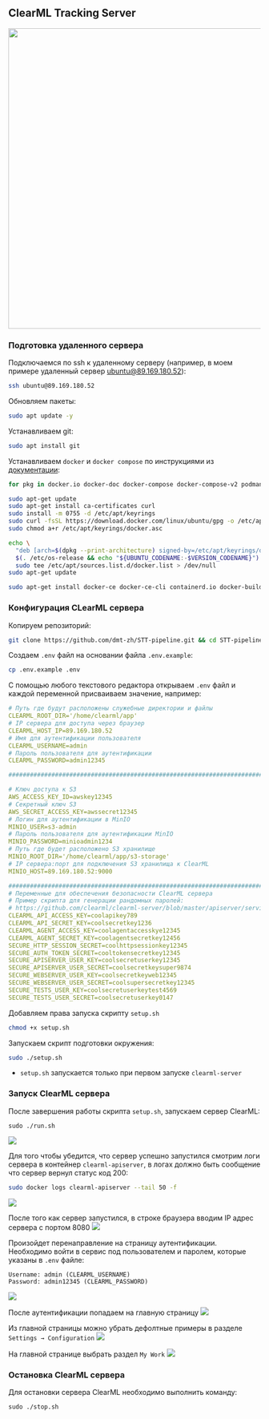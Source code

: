 ## ClearML Tracking Server

<img src="https://github.com/dmt-zh/STT-pipeline/blob/main/static/clearml-server.jpg" width="600" height="600"/>


### Подготовка удаленного сервера

Подключаемся по ssh к удаленному серверу (например, в моем примере удаленный сервер ubuntu@89.169.180.52):
```sh
ssh ubuntu@89.169.180.52
```

Обновляем пакеты:
```sh
sudo apt update -y
```

Устанавливаем git:
```sh
sudo apt install git
```

Устанавливаем `docker` и `docker compose` по инструкциями из [документации](https://docs.docker.com/engine/install/ubuntu/#uninstall-old-versions):
```sh
for pkg in docker.io docker-doc docker-compose docker-compose-v2 podman-docker containerd runc; do sudo apt-get remove $pkg; done
```

```sh
sudo apt-get update
sudo apt-get install ca-certificates curl
sudo install -m 0755 -d /etc/apt/keyrings
sudo curl -fsSL https://download.docker.com/linux/ubuntu/gpg -o /etc/apt/keyrings/docker.asc
sudo chmod a+r /etc/apt/keyrings/docker.asc
```

```sh
echo \
  "deb [arch=$(dpkg --print-architecture) signed-by=/etc/apt/keyrings/docker.asc] https://download.docker.com/linux/ubuntu \
  $(. /etc/os-release && echo "${UBUNTU_CODENAME:-$VERSION_CODENAME}") stable" | \
  sudo tee /etc/apt/sources.list.d/docker.list > /dev/null
sudo apt-get update
```

```sh
sudo apt-get install docker-ce docker-ce-cli containerd.io docker-buildx-plugin docker-compose-plugin
```


### Конфигурация CLearML сервера

Копируем репозиторий:
```sh
git clone https://github.com/dmt-zh/STT-pipeline.git && cd STT-pipeline/server
```

Создаем `.env` файл на основании файла `.env.example`:
```sh
cp .env.example .env
```

С помощью любого текстового редактора открываем `.env` файл и каждой переменной присваиваем значение, например:
```yml
# Путь где будут расположены служебные директории и файлы
CLEARML_ROOT_DIR='/home/clearml/app'
# IP сервера для доступа через браузер
CLEARML_HOST_IP=89.169.180.52
# Имя для аутентификации пользователя
CLEARML_USERNAME=admin
# Пароль пользователя для аутентификации
CLEARML_PASSWORD=admin12345

###############################################################################

# Ключ доступа к S3
AWS_ACCESS_KEY_ID=awskey12345
# Секретный ключ S3
AWS_SECRET_ACCESS_KEY=awssecret12345
# Логин для аутентификации в MinIO
MINIO_USER=s3-admin
# Пароль пользователя для аутентификации MinIO
MINIO_PASSWORD=minioadmin1234
# Путь где будет расположено S3 хранилище
MINIO_ROOT_DIR='/home/clearml/app/s3-storage'
# IP сервера:порт для подключения S3 хранилища к ClearML
MINIO_HOST=89.169.180.52:9000

###############################################################################
# Переменные для обеспечения безопасности ClearML сервера
# Пример скрипта для генерации рандомных паролей:
# https://github.com/clearml/clearml-server/blob/master/apiserver/service_repo/auth/utils.py
CLEARML_API_ACCESS_KEY=coolapikey789
CLEARML_API_SECRET_KEY=coolsecretkey1236
CLEARML_AGENT_ACCESS_KEY=coolagentaccesskye12345
CLEARML_AGENT_SECRET_KEY=coolagentsecretkey12456
SECURE_HTTP_SESSION_SECRET=coolhttpsessionkey12345
SECURE_AUTH_TOKEN_SECRET=cooltokensecretkey12345
SECURE_APISERVER_USER_KEY=coolsecretuserkey12345
SECURE_APISERVER_USER_SECRET=coolsecretkeysuper9874
SECURE_WEBSERVER_USER_KEY=coolsecretkeyweb12345
SECURE_WEBSERVER_USER_SECRET=coolsupersecretkey12345
SECURE_TESTS_USER_KEY=coolsecretuserkeytest4569
SECURE_TESTS_USER_SECRET=coolsecretuserkey0147
```

Добавляем права запуска скрипту `setup.sh`
```sh
chmod +x setup.sh 
```

Запускаем скрипт подготовки окружения:
```sh
sudo ./setup.sh
```
* `setup.sh` запускается только при первом запуске `clearml-server`

### Запуск ClearML сервера

После завершения работы скрипта `setup.sh`, запускаем сервер ClearML:
```
sudo ./run.sh
```
<img src="https://github.com/dmt-zh/STT-pipeline/blob/main/static/server_start.jpg"/>


Для того чтобы убедится, что сервер успешно запустился смотрим логи сервера в контейнер `clearml-apiserver`, в логах должно быть сообщение что сервер вернул статус код 200:
```sh
sudo docker logs clearml-apiserver --tail 50 -f
```
<img src="https://github.com/dmt-zh/STT-pipeline/blob/main/static/apiserver_200.jpg"/>

После того как сервер запустился, в строке браузера вводим IP адрес сервера с портом 8080
<img src="https://github.com/dmt-zh/STT-pipeline/blob/main/static/webserver_ui.jpg"/>

Произойдет перенаправление на страницу аутентификации. Необходимо войти в сервис под пользователем и паролем, которые указаны в `.env` файле:
```
Username: admin (CLEARML_USERNAME)
Password: admin12345 (CLEARML_PASSWORD)
```
<img src="https://github.com/dmt-zh/STT-pipeline/blob/main/static/clearml_auth.jpg"/>

После аутентификации попадаем на главную страницу
<img src="https://github.com/dmt-zh/STT-pipeline/blob/main/static/clearml_dashboard.jpg"/>

Из главной страницы можно убрать дефолтные примеры в разделе `Settings → Configuration`
<img src="https://github.com/dmt-zh/STT-pipeline/blob/main/static/clearml_settings.jpg"/>

На главной странице выбрать раздел `My Work`
<img src="https://github.com/dmt-zh/STT-pipeline/blob/main/static/clearml_mywork.jpg"/>

### Остановка ClearML сервера

Для остановки сервера ClearML необходимо выполнить команду:
```
sudo ./stop.sh
```
